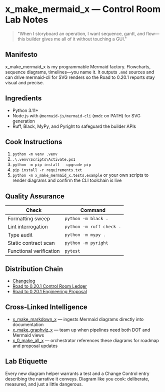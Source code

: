 # x_make_mermaid_x — Control Room Lab Notes

> "When I storyboard an operation, I want sequence, gantt, and flow—this builder gives me all of it without touching a GUI."

## Manifesto
x_make_mermaid_x is my programmable Mermaid factory. Flowcharts, sequence diagrams, timelines—you name it. It outputs `.mmd` sources and can drive mermaid-cli for SVG renders so the Road to 0.20.1 reports stay visual and precise.

## Ingredients
- Python 3.11+
- Node.js with `@mermaid-js/mermaid-cli` (`mmdc` on PATH) for SVG generation
- Ruff, Black, MyPy, and Pyright to safeguard the builder APIs

## Cook Instructions
1. `python -m venv .venv`
2. `.\.venv\Scripts\Activate.ps1`
3. `python -m pip install --upgrade pip`
4. `pip install -r requirements.txt`
5. `python -m x_make_mermaid_x.tests.example` or your own scripts to render diagrams and confirm the CLI toolchain is live

## Quality Assurance
| Check | Command |
| --- | --- |
| Formatting sweep | `python -m black .`
| Lint interrogation | `python -m ruff check .`
| Type audit | `python -m mypy .`
| Static contract scan | `python -m pyright`
| Functional verification | `pytest`

## Distribution Chain
- [Changelog](./CHANGELOG.md)
- [Road to 0.20.1 Control Room Ledger](../x_0_make_all_x/Change%20Control/0.20.1/Road%20to%200.20.1%20Engineering%20Proposal.md)
- [Road to 0.20.1 Engineering Proposal](../x_0_make_all_x/Change%20Control/0.20.1/Road%20to%200.20.1%20Engineering%20Proposal.md)

## Cross-Linked Intelligence
- [x_make_markdown_x](../x_make_markdown_x/README.md) — ingests Mermaid diagrams directly into documentation
- [x_make_graphviz_x](../x_make_graphviz_x/README.md) — team up when pipelines need both DOT and Mermaid views
- [x_0_make_all_x](../x_0_make_all_x/README.md) — orchestrator references these diagrams for roadmap and proposal updates

## Lab Etiquette
Every new diagram helper warrants a test and a Change Control entry describing the narrative it conveys. Diagram like you cook: deliberate, measured, and just a little dangerous.
